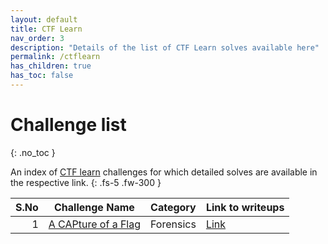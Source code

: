```yaml
---
layout: default
title: CTF Learn
nav_order: 3
description: "Details of the list of CTF Learn solves available here"
permalink: /ctflearn
has_children: true
has_toc: false
---
```


# Challenge list
{: .no_toc }

An index of [CTF learn](https://ctflearn.com) challenges for which detailed solves are available in the respective link.
{: .fs-5 .fw-300 }

| S.No | Challenge Name                                            | Category  | Link to writeups            |
| ---: | --------------------------------------------------------- | :-------- | :-------------------------- |
|    1 | [A CAPture of a Flag](https://ctflearn.com/challenge/356) | Forensics | [Link](ctflearn/acapofflag) |